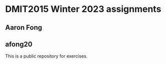 # DMIT2015 Winter 2023 assignments

## Aaron Fong

## afong20

This is a public repository for exercises.
